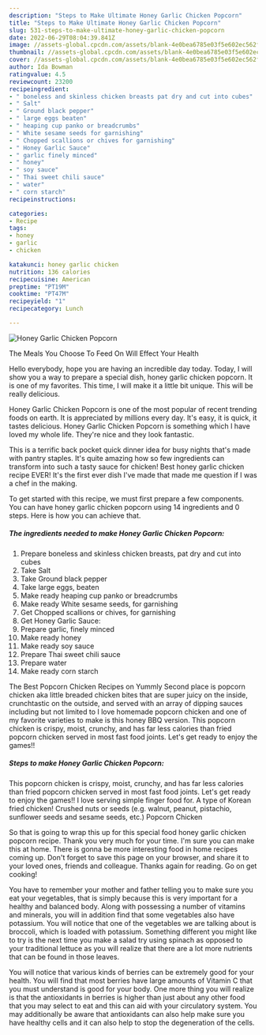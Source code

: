```yaml
---
description: "Steps to Make Ultimate Honey Garlic Chicken Popcorn"
title: "Steps to Make Ultimate Honey Garlic Chicken Popcorn"
slug: 531-steps-to-make-ultimate-honey-garlic-chicken-popcorn
date: 2022-06-29T08:04:39.841Z
image: //assets-global.cpcdn.com/assets/blank-4e0bea6785e03f5e602ec562f230caae08da540cada707380b4fe1bbebba43da.png
thumbnail: //assets-global.cpcdn.com/assets/blank-4e0bea6785e03f5e602ec562f230caae08da540cada707380b4fe1bbebba43da.png
cover: //assets-global.cpcdn.com/assets/blank-4e0bea6785e03f5e602ec562f230caae08da540cada707380b4fe1bbebba43da.png
author: Ida Bowman
ratingvalue: 4.5
reviewcount: 23200
recipeingredient:
- " boneless and skinless chicken breasts pat dry and cut into cubes"
- " Salt"
- " Ground black pepper"
- " large eggs beaten"
- " heaping cup panko or breadcrumbs"
- " White sesame seeds for garnishing"
- " Chopped scallions or chives for garnishing"
- " Honey Garlic Sauce"
- " garlic finely minced"
- " honey"
- " soy sauce"
- " Thai sweet chili sauce"
- " water"
- " corn starch"
recipeinstructions:

categories:
- Recipe
tags:
- honey
- garlic
- chicken

katakunci: honey garlic chicken 
nutrition: 136 calories
recipecuisine: American
preptime: "PT19M"
cooktime: "PT47M"
recipeyield: "1"
recipecategory: Lunch

---
```



![Honey Garlic Chicken Popcorn](//assets-global.cpcdn.com/assets/blank-4e0bea6785e03f5e602ec562f230caae08da540cada707380b4fe1bbebba43da.png)

The Meals You Choose To Feed On Will Effect Your Health

Hello everybody, hope you are having an incredible day today. Today, I will show you a way to prepare a special dish, honey garlic chicken popcorn. It is one of my favorites. This time, I will make it a little bit unique. This will be really delicious.

Honey Garlic Chicken Popcorn is one of the most popular of recent trending foods on earth. It is appreciated by millions every day. It's easy, it is quick, it tastes delicious. Honey Garlic Chicken Popcorn is something which I have loved my whole life. They're nice and they look fantastic.

This is a terrific back pocket quick dinner idea for busy nights that&#39;s made with pantry staples. It&#39;s quite amazing how so few ingredients can transform into such a tasty sauce for chicken! Best honey garlic chicken recipe EVER! It&#39;s the first ever dish I&#39;ve made that made me question if I was a chef in the making.


To get started with this recipe, we must first prepare a few components. You can have honey garlic chicken popcorn using 14 ingredients and 0 steps. Here is how you can achieve that.

<!--inarticleads1-->

##### The ingredients needed to make Honey Garlic Chicken Popcorn:

1. Prepare  boneless and skinless chicken breasts, pat dry and cut into cubes
1. Take  Salt
1. Take  Ground black pepper
1. Take  large eggs, beaten
1. Make ready  heaping cup panko or breadcrumbs
1. Make ready  White sesame seeds, for garnishing
1. Get  Chopped scallions or chives, for garnishing
1. Get  Honey Garlic Sauce:
1. Prepare  garlic, finely minced
1. Make ready  honey
1. Make ready  soy sauce
1. Prepare  Thai sweet chili sauce
1. Prepare  water
1. Make ready  corn starch


The Best Popcorn Chicken Recipes on Yummly Second place is popcorn chicken aka little breaded chicken bites that are super juicy on the inside, crunchtastic on the outside, and served with an array of dipping sauces including but not limited to I love homemade popcorn chicken and one of my favorite varieties to make is this honey BBQ version. This popcorn chicken is crispy, moist, crunchy, and has far less calories than fried popcorn chicken served in most fast food joints. Let&#39;s get ready to enjoy the games!! 

<!--inarticleads2-->

##### Steps to make Honey Garlic Chicken Popcorn:



This popcorn chicken is crispy, moist, crunchy, and has far less calories than fried popcorn chicken served in most fast food joints. Let&#39;s get ready to enjoy the games!! I love serving simple finger food for. A type of Korean fried chicken! Crushed nuts or seeds (e.g. walnut, peanut, pistachio, sunflower seeds and sesame seeds, etc.) Popcorn Chicken 

So that is going to wrap this up for this special food honey garlic chicken popcorn recipe. Thank you very much for your time. I'm sure you can make this at home. There is gonna be more interesting food in home recipes coming up. Don't forget to save this page on your browser, and share it to your loved ones, friends and colleague. Thanks again for reading. Go on get cooking!

You have to remember your mother and father telling you to make sure you eat your vegetables, that is simply because this is very important for a healthy and balanced body. Along with possessing a number of vitamins and minerals, you will in addition find that some vegetables also have potassium. You will notice that one of the vegetables we are talking about is broccoli, which is loaded with potassium. Something different you might like to try is the next time you make a salad try using spinach as opposed to your traditional lettuce as you will realize that there are a lot more nutrients that can be found in those leaves.

You will notice that various kinds of berries can be extremely good for your health. You will find that most berries have large amounts of Vitamin C that you must understand is good for your body. One more thing you will realize is that the antioxidants in berries is higher than just about any other food that you may select to eat and this can aid with your circulatory system. You may additionally be aware that antioxidants can also help make sure you have healthy cells and it can also help to stop the degeneration of the cells.
